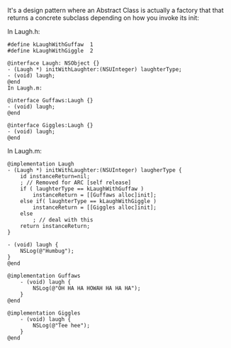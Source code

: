 
It's a design pattern where an Abstract Class is actually a factory that that returns a concrete subclass depending on how you invoke its init:

In Laugh.h:
```
#define kLaughWithGuffaw  1
#define kLaughWithGiggle  2

@interface Laugh: NSObject {}
- (Laugh *) initWithLaughter:(NSUInteger) laughterType;
- (void) laugh;
@end
In Laugh.m:

@interface Guffaws:Laugh {}
- (void) laugh;
@end

@interface Giggles:Laugh {}
- (void) laugh;
@end
```


In Laugh.m:
```
@implementation Laugh
- (Laugh *) initWithLaughter:(NSUInteger) laugherType {
    id instanceReturn=nil;
    ; // Removed for ARC [self release]
    if ( laughterType == kLaughWithGuffaw )
        instanceReturn = [[Guffaws alloc]init];
    else if( laughterType == kLaughWithGiggle )
        instanceReturn = [[Giggles alloc]init];
    else
        ; // deal with this
    return instanceReturn;
}

- (void) laugh {
    NSLog(@"Humbug");
}
@end

@implementation Guffaws
    - (void) laugh {
        NSLog(@"OH HA HA HOWAH HA HA HA");
    }
@end

@implementation Giggles
    - (void) laugh {
        NSLog(@"Tee hee");
    }
@end
```

